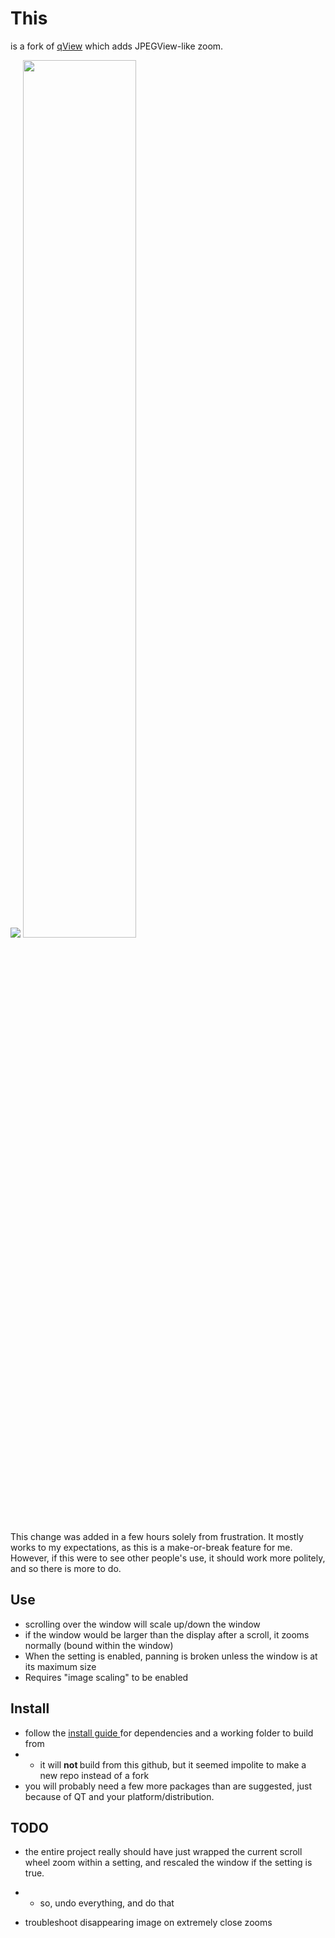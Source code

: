 # This
is a fork of <a href="https://interversehq.com/qview/">qView</a> which adds JPEGView-like zoom.

<img src="https://poodle.boats/media/qview_poodle.gif" >
<img src = "https://poodle.boats/media/qview_setting.png" style="width:60%;"/>

This change was added in a few hours solely from frustration. It mostly works to my expectations, as this is a make-or-break feature for me.
However, if this were to see other people's use, it should work more politely, and so there is more to do.

## Use
- scrolling over the window will scale up/down the window
- if the window would be larger than the display after a scroll, it zooms normally (bound within the window)
- When the setting is enabled, panning is broken unless the window is at its maximum size
- Requires "image scaling" to be enabled

## Install
- follow the <a href="https://github.com/jurplel/qView/wiki/Linux-Build-and-Install-Guide"> install guide </a> for dependencies and a working folder to build from
- - it will <b> not </b> build from this github, but it seemed impolite to make a new repo instead of a fork
- you will probably need a few more packages than are suggested, just because of QT and your platform/distribution.

## TODO
- the entire project really should have just wrapped the current scroll wheel zoom within a setting, and rescaled the window if the setting is true.
 - - so, undo everything, and do that 

- troubleshoot disappearing image on extremely close zooms 
    
